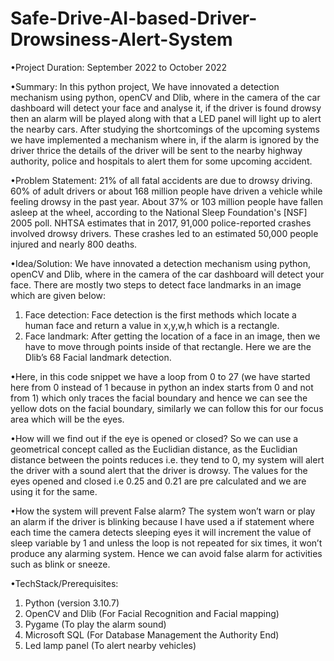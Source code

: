 # Safe-Drive-AI-based-Driver-Drowsiness-Alert-System
•Project Duration: September 2022 to October 2022 

•Summary: In this python project, We have innovated a detection mechanism using python, openCV and Dlib, where in the camera of the car dashboard will detect your face and analyse it, if the driver is found drowsy then an alarm will be played along with that a LED panel will light up to alert the nearby cars. After studying the shortcomings of the upcoming systems we have implemented a mechanism where in, if the alarm is ignored by the driver thrice the details of the driver will be sent to the nearby highway authority, police and hospitals to alert them for some upcoming accident. 

•Problem Statement: 21% of all fatal accidents are due to drowsy driving. 60% of adult drivers or about 168 million people have driven a vehicle while feeling drowsy in the past year. About 37% or 103 million people have fallen asleep at the wheel, according to the National Sleep Foundation's [NSF] 2005 poll.
NHTSA estimates that in 2017, 91,000 police-reported crashes involved drowsy drivers. These crashes led to an estimated 50,000 people injured and nearly 800 deaths.

•Idea/Solution: We have innovated a detection mechanism using python, openCV and Dlib, where in the camera of the car dashboard will detect your face. There are mostly two steps to detect face landmarks in an image which are given below:
  1) Face detection: Face detection is the first methods which locate a human face and return a value in x,y,w,h which is a rectangle.
  2) Face landmark: After getting the location of a face in an image, then we have to move through points inside of that rectangle. Here we are the Dlib’s 68 Facial landmark detection.

•Here, in this code snippet we have a loop from 0 to 27 (we have started here from 0 instead of 1 because in python an index starts from 0 and not from 1) which only traces the facial boundary and hence we can see the yellow dots on the facial boundary, similarly we can follow this for our focus area which will be the eyes.

•How will we find out if the eye is opened or closed?
So we can use a geometrical concept called as the Euclidian distance, as the Euclidian distance between the  points reduces i.e. they tend to 0, my system will alert the driver with a sound alert that the driver is drowsy. 
The values for the eyes opened and closed i.e 0.25 and 0.21 are pre calculated and we are using it for the same.

•How the system will prevent False alarm?
The system won’t warn or play an alarm if the driver is blinking because I have used a if statement where each time the camera detects sleeping eyes it will increment the value of sleep variable by 1 and unless the loop is not repeated for six times, it won’t produce any alarming system. Hence we can avoid false alarm for activities such as blink or sneeze.
               
 •TechStack/Prerequisites:
 1) Python (version 3.10.7)
 2) OpenCV and Dlib (For Facial Recognition and Facial mapping)
 3) Pygame (To play the alarm sound)
 4) Microsoft SQL (For Database Management the Authority End)
 5) Led lamp panel (To alert nearby vehicles)




                
    










